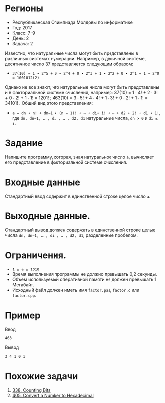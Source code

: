 # Регионы
* Республиканская Олимпиада Молдовы по информатике
* Год: 2017
* Класс: 7-9
* День: 2
* Задача: 2


Известно, что натуральные числа могут быть представлены в различных системах
нумерации. Например, в двоичной системе, десятичное число 37 представляется следующим
образом:
* `37(10) = 1 ∙ 2^5 + 0 ∙ 2^4 + 0 ∙ 2^3 + 1 ∙ 2^2 + 0 ∙ 2^1 + 1 ∙ 2^0 = 1001012(2)`  

Однако не все знают, что натуральные числа могут быть представлены и в
факториальной системе счисления, например:
37(10) = 1 ∙ 4! + 2 ∙ 3! + 0 ∙ 2! + 1 ∙ 1! = 1201!
;
463(10) = 3 ∙ 5! + 4 ∙ 4! + 1 ∙ 3! + 0 ∙ 2! + 1 ∙ 1! = 34101!
.
Общий вид этого представления:
* `a = dn ∙ n! + dn−1 ∙ (n − 1)! + ⋯ + di∙ i! + ⋯ + d2 ∙ 2! + d1 ∙ 1!`,  
где `dn, dn−1, … , di , … , d2, d1` натуральные числа, `dn > 0` и `di ≤ i`.

# Задание 
Напишите программу, которая, зная натуральное число `a`, вычисляет его представление в 
факториальной системе счисления.

# Входные данные
Стандартный ввод содержит в единственной строке целое число `a`.

# Выходные данные. 
Стандартный вывод должен содержать в единственной строке целые числа `dn, dn−1, … , di , … , d2, d1`, 
разделенные пробелом.

# Ограничения. 
* `1 ≤ a ≤ 1018` 
* Время выполнения программы не должно превышать 0,2 секунды. 
* Объем используемой оперативной памяти не должен превышать 1 Мегабайт.
* Исходный файл должен иметь имя `factor.pas`, `factor.c` или `factor.cpp`.

# Пример
Ввод
```
463
```

Вывод
```
3 4 1 0 1
```

# Похожие задачи
1. [338. Counting Bits](https://leetcode.com/problems/counting-bits/)
2. [405. Convert a Number to Hexadecimal](https://leetcode.com/problems/convert-a-number-to-hexadecimal/)
